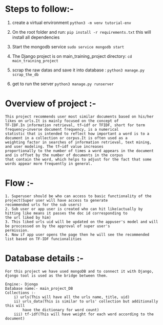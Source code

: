 # Steps to follow:-
1. create a virtual environment
    ```python3 -m venv tutorial-env```
    
    
2. On the root folder and run:
    ```pip install -r requirements.txt```
    this will install all dependencies
    
    
3. Start the mongodb service
    ```sudo service mongodb start```

    
4. The Django project is on main_training_project directory:
    ```cd main_training_project```

    
5. scrap the raw datas and save it into database :
    ```python3 manage.py scrap_the_db ```

    
6. get to run the server
    ```python3 manage.py runserver```



# Overview of project :-
    This project recommends user most similar documents based on his/her likes on urls.It is mainly focused on the concept of
    TF-IDF.In information retrieval, tf–idf or TFIDF, short for term frequency–inverse document frequency, is a numerical
    statistic that is intended to reflect how important a word is to a document in a collection or corpus.It is often used as a
    weighting factor in searches of information retrieval, text mining, and user modeling. The tf–idf value increases 
    proportionally to the number of times a word appears in the document and is offset by the number of documents in the corpus 
    that contain the word, which helps to adjust for the fact that some words appear more frequently in general.
    
# Flow :-
    1. Superuser should be who can access to basic functionality of the project(Super user will have access to generate 
    recommended urls for the sub users)
    2. Sub user or app user is created who can hit like(actually by hitting like means it passes the doc id corresponding to
    the url liked by him)
    3. This liked urls uid will be updated on the appuser's model and will be proccessed on by the approval of super user's 
    permission.
    4. Now if app user opens the page then he will see the recommended list based on TF-IDF funcionalities
    
# Database details :-
    For this project we have used mongoDB and to connect it with Django,
    djongo tool is used as the bridge between them.
    
    Engine:- Djongo
    Database name:- main_project_DB
    Collections :- 
        i) urls(This will have all the urls name, title, uid)
        ii) urls_data(This is similar to urls' collection but additionally this will 
            have the dictionary for word count)
        iii) tf-idf(This will have weight for each word according to the document)
        
    

